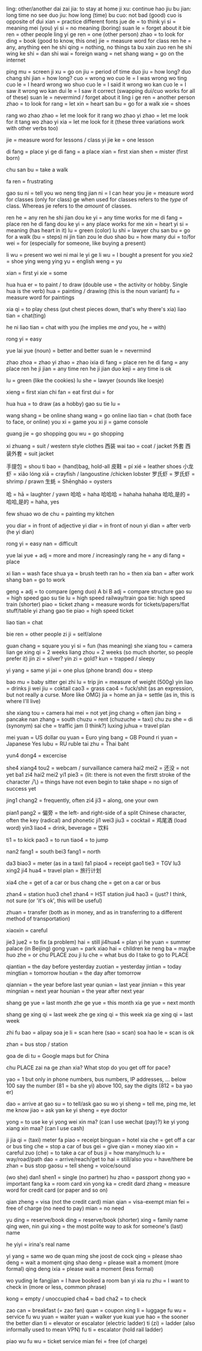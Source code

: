 ling: other/another
dai zai jia: to stay at home
ji xu: continue
hao jiu bu jian: long time no see
duo jiu: how long (time)
bu cuo: not bad (good)
cuo is opposite of dui
xian = practice different fonts
jue de = to think
yi si = meaning
mei (you) yi si = no meaning (boring)
suan le = forget about it
bie ren = other people
ling yi ge ren = one (other person)
zhao = to look for
ding = book (good to know, this one)
jie = measure word for class
ren he = any, anything
een he shi qing = nothing, no things
ta bu xain zuo ren he shi wing
ke shi = dan shi
wai = foreign
wang = net
shang wang = go on the internet

ping mu = screen
ji xu = go on
jiu = period of time
duo jiu = how long?
duo chang shi jian = how long? 
cuo = wrong
wo cuo le = I was wrong
wo ting cuo le = I heard wrong
wo shuo cuo le = I said it wrong
wo kan cuo le = I saw it wrong
wo kan dui le = I saw it correct (swapping dui/cuo works for all of these)
suan le = nevermind / forget about it
ling i ge ren = another person
zhao = to look for
rang = let
xin = heart
san bu = go for a walk
xie = shoes

rang wo zhao zhao = let me look for it
rang wo zhao yi zhao = let me look for it
tang wo zhao yi xia = let me look for it
(these three variations work with other verbs too)

jie = measure word for lessons / class
yi jie ke = one lesson

di fang = place
yi ge di fang = a place
xian = first
xian shen = mister (first born)

chu san bu = take a walk

fa ren = frustrating

gao su ni = tell you
wo neng ting jian ni = I can hear you
jie = measure word for classes (only for class)
ge when used for classes refers to the _type_ of class. Whereas jie refers to the _amount_ of classes.

ren he = any
ren he shi jian dou ke yi = any time works for me
di fang = place
ren he di fang dou ke yi = any place works for me
xin = heart
yi si = meaning (has heart in it)
lu = green (color)
lu shi = lawyer
chu san bu = go for a walk (bu = steps)
ni jin tian zou le duo shao bu = how many
dui = to/for
wei = for (especially for someone, like buying a present)

li wu = present
wo wei ni mai le yi ge li wu = I bought a present for you
xie2 = shoe
ying weng ying yu = english
weng = yu

xian = first
yi xie = some

hua hua er = to paint / to draw (double use = the activity or hobby. Single hua is the verb)
hua = painting / drawing (this is the noun variant)
fu = measure word for paintings

xia qi = to play chess (put chest pieces down, that's why there's xia)
liao tian = chat(ting)

he ni liao tian = chat with you (he implies me _and_ you, he = with)

rong yi = easy

yue lai yue (noun) = better and better
suan le = nevermind

zhao zhoa = zhao yi zhao = zhao ixia
di fang = place
ren he di fang = any place
ren he ji jian = any time 
ren he ji jian duo keji = any time is ok

lu = green (like the cookies)
lu she = lawyer (sounds like loesje)

xieng = first
xian chi fan = eat first
dui = for

hua hua = to draw (as a hobby)
gao su tie lu = 

wang shang = be online
shang wang = go online
liao tian = chat (both face to face, or online)
you xi = game
you xi ji = game console

guang jie = go shopping
gou wu = go shopping

xi zhuang = suit / western style clothes 西装
wai tao = coat / jacket 外套
西装外套 = suit jacket

手提包 = shou ti bao = (hand)bag, hold-all
皮鞋 = pí xié = leather shoes
小龙虾 = xiǎo lóng xiā = crayfish / langoustine /chicken lobster
罗氏虾 = 罗氏虾 = shrimp / prawn
生蚝 = Shēngháo = oysters

哈 = hā = laughter / yawn
哈哈 = haha
哈哈哈 = hahaha
hahaha
哈哈,是的 = 哈哈,是的 = haha, yes

few shuao wo de chu = painting my kitchen

you diar = in front of adjective
yi diar = in front of noun 
yi dian = after verb (he yi dian)

rong yi = easy
nan = difficult

yue lai yue + adj = more and more / increasingly
rang he = any
di fang = place

xi lian = wash face
shua ya = brush teeth
ran ho = then
xia ban = after work
shang ban = go to work

geng + adj = to compare (geng duo)
A bi B adj = compare structure
gao su = high speed
gao su tie lu = high speed railway/train 
goa tie: high speed train (shorter)
piao = ticket
zhang = measure words for tickets/papers/flat stuff/table
yi zhang gao tie piao = high speed ticket

liao tian = chat

bie ren = other people
zi ji = self/alone

guan chang = square
you yi si = fun (has meaning)
she xiang tou = camera
lian ge xing qi = 2 weeks
liang zhou = 2 weeks (so much shorter, so people prefer it)
jin zi = silver?
yin zi = gold?
kun = trapped / sleepy

yi yang = same
yi jai = one plus (phone brand)
dou = steep

bao mu = baby sitter
gei 
zhi lu = trip
jin = measure of weight (500g)
yin liao = drinks
ji wei jiu = coktail
cao3 = grass
cao4 = fuck/shit (as an expression, but not really a curse. More like OMG)
jia = home
an jia = settle (as in, this is where I'll live)

she xiang tou = camera
hai mei = not yet
jing chang = often
jian bing = pancake
nan zhang = south
chuzu = rent (chuzuche = taxi)
chu zu she = di (synonym)
sai che = traffic jam (I think?) 
luxing juhua = travel plan

mei yuan = US dollar
ou yuan = Euro
ying bang = GB Pound
ri yuan = Japanese Yes
lubu = RU ruble
tai zhu = Thai baht

yun4 dong4 = excercise

she4 xiang4 tou2 = webcam / survaillance camera
hai2 mei2 = 还没 = not yet
ba1 zi4 hai2 mei2 yi1 pie3 = (lit: there is not even the firstt stroke of the character 八) = things have not even begin to take shape = no sign of success yet

jing1 chang2 = frequently, often
zi4 ji3 = along, one your own

pian1 pang2 = 偏旁 = the left- and right-side of a split Chinese character, often the key (radical) and phonetic
ji1 wei3 jiu3 = cocktail = 鸡尾酒  (load word)
yin3 liao4 = drink, beverage = 饮料 

ti1 = to kick
pao3 = to run
tiao4 = to jump

nan2 fang1 = south
bei3 fang1 = north

da3 biao3 = meter (as in a taxi)
fa1 piao4 = receipt
gao1 tie3 = TGV
lu3 xing2 ji4 hua4 = travel plan = 旅行计划

xia4 che = get of a car or bus
chang che = get on a car or bus

zhan4 = station
huo3 che1 zhan4 = HST station
jiu4 hao3 = (just? I think, not sure (or 'it's ok', this will be useful)

zhuan = transfer (both as in money, and as in transferring to a different method of transportation)

xiaoxin = careful

jie3 jue2 = to fix (a problem)
hai = still
ji4hua4 = plan
yi he yuan = summer palace (in Beijing)
gong yuan = park
xiao hai = children
ke neng ba = maybe
huo zhe = or
chu PLACE zou ji lu che = what bus do I take to go to PLACE

qiantian = the day before yesterday
zuotian = yesterday
jintian = today
mingtian = tomorrow
houtian = the day after tomorrow

qiannian = the year before last year
qunian = last year
jinnian = this year
mingnian = next year
hounian = the year after next year

shang ge yue = last month
zhe ge yue = this month
xia ge yue = next month

shang ge xing qi = last week
zhe ge xing qi = this week
xia ge xing qi = last week

zhi fu bao = alipay
soa je li = scan here (sao = scan)
soa hao le = scan is ok

zhan = bus stop / station

goa de di tu = Google maps but for China

chu PLACE zai na ge zhan xia? What stop do you get off for pace?

yao = 1 but only in phone numbers, bus numbers, IP addresses, ...
below 100 say the number (81 = ba she yi) 
above 100, say the digits (812 = ba yao er)

dao = arrive at
gao su = to tell/ask
gao su wo yi sheng = tell me, ping me, let me know
jiao = ask
yan ke yi sheng = eye doctor

yong = to use
ke yi yong wei xin ma? (can I use wechat (pay)?)
ke yi yong xiang xin maa? (can I use cash)

ji jia qi = (taxi) meter
fa piao = receipt
binguan = hotel
xia che = get off a car or bus
ting che = stop a car of bus
gei = give
qian = money
xiao xin = careful
zuo (che) = to take a car of bus
ji = how many/much
lu = way/road/path
dao = arrive/reach/get to
hai = still/also
you = have/there be
zhan = bus stop
gaosu = tell
sheng = voice/sound

(wo she) dan1 shen1 = single (no partner)
hu zhao = passport
zhong yao = important
fang ka = room card
xin yong ka = credit dard
zhang = measure word for credit card (or paper and so on)

qian zheng = visa (not the credit card)
mian qian = visa-exempt
mian fei = free of charge (no need to pay)
mian = no need

yu ding = reserve/book
ding = reserve/book (shorter)
xing = family name
qing wen, nin gui xing = the most polite way to ask for someone's (last) name

he yiyi = irina's real name

yi yang = same
wo de quan ming she joost de cock
qing = please
shao deng = wait a moment
qing shao deng = please wait a moment (more formal)
qing deng ixia = please wait a moment (less formal)

wo yuding le fangjian = I have booked a room
ban yi xia ru zhu = I want to check in (more or less, common phrase)

kong = empty / unoccupied
cha4 = bad
cha2 = to check

zao can = breakfast (= zao fan)
quan = coupon
xing li = luggage
fu wu = service
fu wu yuan = waiter
yuan = walker
yue kuai yue hao = the sooner the better
dian ti = elevator or escalator (electric ladder)
ti (zi) = ladder (also informally used to mean VPN)
fu ti = escalator (hold rail ladder)

piao wu fu wu = ticket service
mian fei = free (of charge)



 



